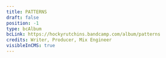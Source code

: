 ```yaml
---
title: PATTERNS
draft: false
position: -1
type: bcAlbum
bcLink: https://hockyrutchins.bandcamp.com/album/patterns
credits: Writer, Producer, Mix Engineer
visibleInCMS: true
---
```

